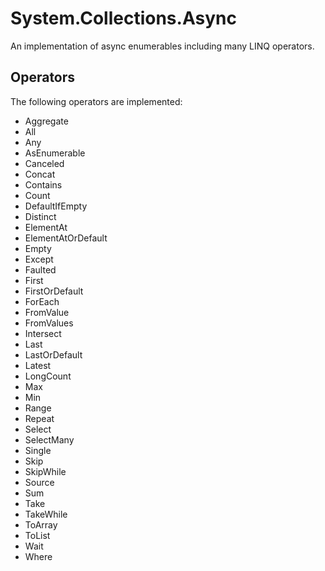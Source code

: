 # System.Collections.Async

An implementation of async enumerables including many LINQ operators.


## Operators
The following operators are implemented:
* Aggregate
* All
* Any
* AsEnumerable
* Canceled
* Concat
* Contains
* Count
* DefaultIfEmpty
* Distinct
* ElementAt
* ElementAtOrDefault
* Empty
* Except
* Faulted
* First
* FirstOrDefault
* ForEach
* FromValue
* FromValues
* Intersect
* Last
* LastOrDefault
* Latest
* LongCount
* Max
* Min
* Range
* Repeat
* Select
* SelectMany
* Single
* Skip
* SkipWhile
* Source
* Sum
* Take
* TakeWhile
* ToArray
* ToList
* Wait
* Where

